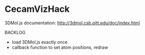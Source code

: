 # CecamVizHack

3DMol.js documentation:
http://3dmol.csb.pitt.edu/doc/index.html

BACKLOG
 - load 3DMol.js exactly once
 - callback function to set atom positions, redraw

